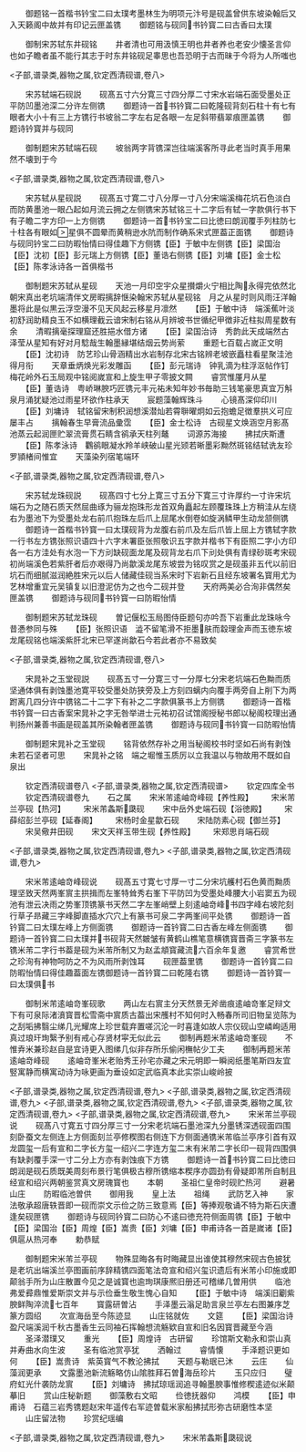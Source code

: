 <!-- { "loadSidebar": true } -->
　　御题铭一首楷书钤宝二曰太璞考墨林生为明项元汴号是砚盖曾供东坡染翰后又入天籁阁中故并有印记云匣盖镌
　　御题铭与砚同书钤寳二曰古香曰太璞













　　御制宋苏轼东井砚铭
　　井者清也可用汲慎王明也井者养也老安少懐圣言仰也如子瞻者虽不能行其志于时东井铭砚足睾思也吾恐明于古而昧于今将为人所嗤也












<子部,谱录类,器物之属,钦定西清砚谱,卷八>








　　宋苏轼端石砚説
　　砚髙五寸六分寛三寸四分厚二寸宋水岩端石面受墨处正平防凹墨池深二分许左侧镌
　　御题诗一首书钤寳二曰乾隆砚背刻石柱十有七有眼者大小十有三上方镌行书坡翁二字左右足各眼一左足斜带翡翠痕匣盖镌
　　御题诗钤寳并与砚同

　　御制题宋苏轼端石砚
　　坡翁两字背镌深岂往端溪客所寻此老当时真手用果然不壊到于今













<子部,谱录类,器物之属,钦定西清砚谱,卷八>








　　宋苏轼从星砚説
　　砚髙五寸寛二寸八分厚一寸八分宋端溪梅花坑石色淡白而防黄墨池一眼凸起如月流云拥之左侧镌宋苏轼铭三十二字后有轼一字款俱行书下有子瞻二字方印一上方侧镌
　　御题诗一首书钤宝二曰比徳曰朗润覆手列柱防七十柱各有眼如星俱不圆晕而黄稍逊水阬而制作确系宋式匣葢正面镌
　　御题诗与砚同钤宝二曰防暇怡情曰得佳趣下方侧镌【臣】于敏中左侧镌【臣】梁国治【臣】沈初【臣】彭元瑞上方侧镌【臣】董诰右侧镌【臣】刘墉【臣】金士松【臣】陈孝泳诗各一首俱楷书












　　御制题宋苏轼从星砚
　　天池一月印空宇众星攅爝火宁相比陶永得完依然北朝宋真出老坑端清伴文房暇摛辞惬染翰宋苏轼从星砚铭　月之从星时则风雨汪洋翰墨将此是似黒云浮空漫不见天风起云移星月凛然
　　【臣】于敏中诗　端溪蕉叶淡初舒润助精良玉不如横理截云谙宋制右铭从月辨坡书世循纪甲徴非近柱拟周星数有余
　　清暇摛毫探理窟还胜挹水借方诸
　　【臣】梁国治诗　秀韵此天成端然古泽莹从星知有好对月騐哉生翰墨縁堪结烟云势尚萦
　　重题七百载占嵗正文明
　　【臣】沈初诗　防艺珍山骨涵精出水岩制存北宋古铭辨老坡嵌矗柱看星聚洼池得月衔
　　天章垂炳焕光彩发雕函
　　【臣】彭元瑞诗　钟乳滴为柱浮沤帖作钉梅花岭外石玉局观中铭阅嵗宣和上旋生甲子零披文闗
　　睿赏惟厪月从星
　　【臣】董诰诗　粤峤琳腴巧匠镌元丰元祐未知年妙书毎助三钱笔豪思真宜万斛泉月涌犹疑池过雨星环欲作柱承天
　　宸题藻翰辉珠斗
　　心镜髙深仰印川
　　【臣】刘墉诗　轼铭留宋制积润想溪潜灿若霄聨曜炯如云抱蟾足徴羣拱义可应屡丰占
　　摛翰春生早膏流品彚霑
　　【臣】金士松诗　古砚星文焕涵空月影髙池蒸云起润匣贮翠流膏贯石睛含鹆承天柱列鼇
　　词源苏海接
　　拂拭庆斯遭
　　【臣】陈孝泳诗　鸜鹆眼凝水羚羊峡破山星光颎若晰墨彩黝然斑铭结轼诜友珍罗頴楮间惟宜
　　天藻染列宿笔端环













<子部,谱录类,器物之属,钦定西清砚谱,卷八>








　　宋苏轼龙珠砚説
　　砚髙四寸七分上寛三寸五分下寛三寸许厚约一寸许宋坑端石为之随石质天然屈曲琢为骊龙抱珠形龙首双角矗起左顾覆珠珠上方稍洼从左绕右为墨池下为受墨处龙右前爪抱珠左后爪上屈尾水倒卷如旋涡鳞甲生动龙颔侧镌
　　御题诗一首楷书钤寳一曰太璞砚背为龙腹右前爪及左后爪皆上屈上方镌轼字款一行书左方镌张照识语四十六字末署臣张照敬识五字款并楷书下有臣照二字小方印各一右方洼处有水泡一下方刓缺砚面龙尾及砚背龙右爪下刓处俱有青绿砂斑考宋砚初尚端溪色若紫肝者后亦艰得乃尚歙溪龙尾东坡尝为铭叹赏之是砚虽非五代以前旧坑石而细腻滋润絶胜宋元以后人储藏佳砚当系宋时下岩新石且经东坡署名寳用尤为艺林增重宜元吴镇复以旧澄泥仿为之也今二砚并登
　　天府两美必合洵非偶然矣匣盖镌
　　御题诗与砚同书钤寳一曰防暇怡情





　　御制题宋苏轼龙珠砚
　　曽记偃松玉局图侍臣题句亦吟吾下岩重此龙珠咏今昔慿参同与殊
　　【臣】张照识语　澁不留笔滑不拒墨肤而縠理金声而玉徳东坡龙尾砚铭也端溪紫肝北宋已罕遂尚歙石今若此者亦不易致矣










<子部,谱录类,器物之属,钦定西清砚谱,卷八>








　　宋晁补之玉堂砚説
　　砚髙五寸一分寛三寸一分厚七分宋老坑端石色黝而质坚通体俱有剥蚀墨池寛平较受墨处防狭旁及上方刻四螭内向覆手两旁自上削下为两跗离几四分许中镌铭二十二字下有补之二字款俱篆书上方侧镌
　　御题诗一首楷书钤寳一曰古香案宋晁补之字无咎举进士元祐初召试馆阁授秘书郎以秘阁校理出通判扬州兼善书画是砚盖其所染翰者匣盖镌
　　御题诗与砚同书钤寳一曰防暇怡情













　　御制题宋晁补之玉堂砚
　　铭背依然存补之用当秘阁校书时坚如石尚有剥蚀未若石坚者可思
　　宋晁补之铭　端之堀惟玉质厉以立我温以与物故用不既如自泉出










　　钦定西清砚谱卷八
<子部,谱录类,器物之属,钦定西清砚谱>
　　钦定四库全书
　　钦定西清砚谱卷九
　　石之属
　　宋米芾逺岫竒峰砚【养性殿】
　　宋米芾兰亭砚【热河】
　　宋米芾螽斯瓞砚
　　宋中岳外史端石砚【浴徳殿】
　　宋薛绍彭兰亭砚【延春阁】
　　宋杨时金星歙石砚
　　宋陆防素心砚【御兰芬】
　　宋吴儆井田砚
　　宋文天祥玉带生砚【养性殿】
　　宋郑思肖端石砚



<子部,谱录类,器物之属,钦定西清砚谱,卷九>
<子部,谱录类,器物之属,钦定西清砚谱,卷九>








　　宋米芾逺岫竒峰砚说
　　砚髙五寸寛七寸厚一寸二分宋坑艧村石色黄而黝质理坚致天然两峯賔主拱揖而左峯特耸秀右峯下平防凹为受墨处峰腰大小岩窦五为砚池有泄云决雨之势峯顶镌篆书天然二字左峯峭壁上刻逺岫竒峰书四字峰右坡陀刻行草子昻藏三字峰脚直插水穴穴上有篆书可泉二字两峯间平处镌
　　御题诗一首钤寳二曰太璞左峰上方侧面镌
　　御题诗一首钤寳二曰古香左峰左侧面镌
　　御题诗一首钤寳二曰太璞并书砚背天然皴皱有黄鹤山樵笔意横镌寳晋斋三字篆书左镌米芾二字行书葢是砚为米芾所制又为赵孟頫寳藏流六百余年复邀
　　睿赏希世之珍洵有神物呵防之不为风雨所剥蚀耳
　　砚匣葢里镌
　　御题诗一首钤寳二曰防暇怡情曰得佳趣葢面左镌御题诗一首钤寳二曰乾隆右镌
　　御题诗一首钤寳一曰太璞俱书





　　御制米芾逺岫竒峯砚歌
　　两山左右賔主分天然景无斧凿痕逺岫竒峯足辩文下有可泉际渚濆寳晋松雪斋中賔质古葢出宋雘村不知何时入畅春所司旧物呈览陈为之刮垢拂翳尘绨几光耀席上珍世载弃置嗟沉沦一时喜逢如故人宗仪砚山空嶙峋适用真过琅玕珣繄予别有戒心存贤材寜无似此云
　　御制再题米芾逺岫竒峯砚
　　不惟弆米兼珍赵自是宜诗更入图绨几似非存所乐偷闲橅帖少工夫
　　御制再题米芾逺岫竒峰砚
　　逺岫竒峯米老贻秀王孙宅亦藏之宋元明即一瞬阅纸墨笔斯四友宜竪寓静而横寓动诗为咏更画为垂设如定武临真本此实崇山峻岭披


<子部,谱录类,器物之属,钦定西清砚谱,卷九>
<子部,谱录类,器物之属,钦定西清砚谱,卷九>
<子部,谱录类,器物之属,钦定西清砚谱,卷九>
<子部,谱录类,器物之属,钦定西清砚谱,卷九>
<子部,谱录类,器物之属,钦定西清砚谱,卷九>
　　宋米芾兰亭砚说
　　砚髙八寸寛五寸四分厚三寸一分宋老坑端石墨池深九分墨锈深透砚面四围刻卧蚕文左侧连上方侧面刻兰亭修稧图右侧连下方侧面通镌米芾临兰亭序引首有双龙圆玺一后有宣和二字长方玺一绍兴二字连方玺二末有米芾二字长印一砚背四围俱有缺剥覆手深一寸二分上方亦有剥蚀痕下方镌
　　御题诗一首书钤寳二曰比徳曰朗润是砚石质既美周刻布景行笔俱极古穆所镌缩本稧序亦圆劲有骨疑即芾所自制且经宣和绍兴两朝鉴赏真文房瑰寳也
　　本朝
　　圣祖仁皇帝时砚贮热河
　　避暑山庄
　　防暇临池曽供
　　御用我
　　皇上法
　　祖绳
　　武防艺入神
　　家法敬承超唐轶晋即一砚而崇文示俭之防三致意焉【臣】等捧观敬诵不特为斯石庆遭逢矣砚匣镌
　　御题诗与砚同钤寳二曰防心不逺曰徳充符侧面周镌【臣】于敏中【臣】梁国治【臣】周煌【臣】嵩贵【臣】刘墉【臣】申甫诗各一首是嵗诸【臣】俱扈从热河奉
　　勅恭赋






　　御制题宋米芾兰亭砚
　　物殊显晦各有时晦藏显出谁使其穆然宋砚古色披犹是老坑出端溪兰亭图画前序辞精镌四面笔法竒宣和绍兴玺识遗后有米芾小印施或即颠翁手所为山庄散置今见之是诚寳也逾珣琪康熈旧册还可稽绨几曽用供
　　临池弗爱彛鼎惟爱斯崇文并与示俭垂生敬生愧心自知
　　【臣】于敏中诗　端溪旧劚紫腴鲜陶淬流七百年
　　寳露研曽沾
　　手泽墨云滃足助言泉兰亭左右图兼序芝篆方圆绍
　　次宣海岳至今陈迹显
　　山庄铭就佐
　　文筵
　　【臣】梁国治诗　盈尺端溪润千秋古墨香生云同袖石挥翰想流觞欵自宣和旧名因寳晋藏至今涵
　　圣泽潜璞又
　　重光
　　【臣】周煌诗　古研留
　　珍馆斯文勒永和崇山真并寿曲水向生波
　　圣有临池赏亭犹
　　洒翰过
　　睿情懐
　　手泽题识更如何
　　【臣】嵩贵诗　紫英寳气不教沦拂拭
　　天题与勒珉已沐
　　云庄
　　仙藻润更承
　　文露墨池新流觞略仿山隂胜拜石曽海岳珍片
　　玉只应归
　　璧府虹光什袭防龙賔
　　【臣】刘墉诗　拂拭琼瑶润追寻翰墨腴事惟修稧逺迹似米颠摹旧
　　赏山庄秘新题
　　御藻敷右文昭
　　俭徳抚器仰
　　鸿模
　　【臣】申甫诗　石蕴三岩秀镌题赵宋年遥传右军迹曽载米家船拂拭形弥古研磨性本坚
　　山庄留法物
　　珍赏纪瑶编





<子部,谱录类,器物之属,钦定西清砚谱,卷九>
　　宋米芾螽斯瓞砚说
